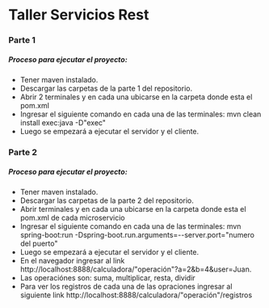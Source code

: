 # Taller Servicios Rest

### Parte 1
##### Proceso para ejecutar el proyecto:

  - Tener maven instalado.
  - Descargar las carpetas de la parte 1 del repositorio.
  - Abrir 2 terminales y en cada una ubicarse en la carpeta donde esta el pom.xml
  - Ingresar el siguiente comando en cada una de las terminales: mvn clean install exec:java -D"exec"
  - Luego se empezará a ejecutar el servidor y el cliente.
 
 
### Parte 2
##### Proceso para ejecutar el proyecto:
  - Tener maven instalado.
  - Descargar las carpetas de la parte 2 del repositorio.
  - Abrir terminales y en cada una ubicarse en la carpeta donde esta el pom.xml de cada microservicio
  - Ingresar el siguiente comando en cada una de las terminales: mvn spring-boot:run -Dspring-boot.run.arguments=--server.port="numero del puerto"
  - Luego se empezará a ejecutar el servidor y el cliente.
  - En el navegador ingresar al link http://localhost:8888/calculadora/"operación"?a=2&b=4&user=Juan. 
  - Las operaciónes son: suma, multiplicar, resta, dividir
  - Para ver los registros de cada una de las opraciones ingresar al siguiente link http://localhost:8888/calculadora/"operación"/registros
